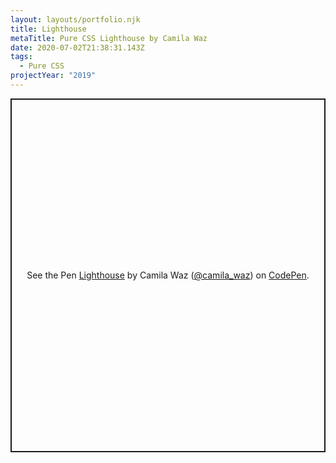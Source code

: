 ```yaml
---
layout: layouts/portfolio.njk
title: Lighthouse
metaTitle: Pure CSS Lighthouse by Camila Waz
date: 2020-07-02T21:38:31.143Z
tags:
  - Pure CSS
projectYear: "2019"
---
```

<p class="codepen" data-height="566" data-theme-id="light" data-default-tab="result" data-user="camila_waz" data-slug-hash="GdpNWd" style="height: 566px; box-sizing: border-box; display: flex; align-items: center; justify-content: center; border: 2px solid; margin: 1em 0; padding: 1em;" data-pen-title="Lighthouse">
  <span>See the Pen <a href="https://codepen.io/camila_waz/pen/GdpNWd">
  Lighthouse</a> by Camila Waz (<a href="https://codepen.io/camila_waz">@camila_waz</a>)
  on <a href="https://codepen.io">CodePen</a>.</span>
</p>
<script async src="https://static.codepen.io/assets/embed/ei.js"></script>